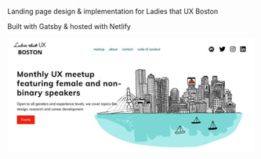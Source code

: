 Landing page design & implementation for Ladies that UX Boston

Built with Gatsby & hosted with Netlify

![LTUX Boston Site](readme.jpg)
